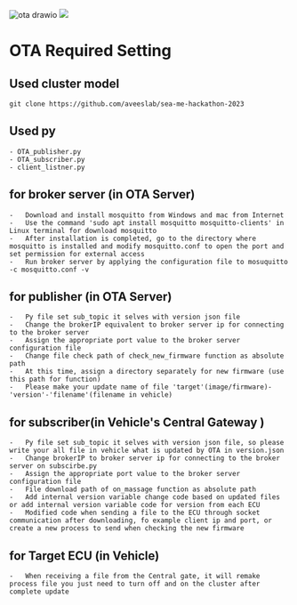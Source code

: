 ![ota drawio](https://github.com/SEA-ME/MCS_OTA-for-Head-Unit/assets/163559668/74f75887-6576-4ef7-83d3-480ac82b53ea)
<img src="https://github.com/SEA-ME/MCS_OTA-for-Head-Unit/assets/101382350/d373fdbe-86d4-4b91-b6d1-a73852891253">

# OTA Required Setting

## Used cluster model
    git clone https://github.com/aveeslab/sea-me-hackathon-2023
   
## Used py
    - OTA_publisher.py
    - OTA_subscriber.py
    - client_listner.py
    
## for broker server (in OTA Server)
    -	Download and install mosquitto from Windows and mac from Internet
    -	Use the command 'sudo apt install mosquitto mosquitto-clients' in Linux terminal for download mosquitto
    -	After installation is completed, go to the directory where mosquitto is installed and modify mosquitto.conf to open the port and set permission for external access
    -	Run broker server by applying the configuration file to mosuquitto -c mosquitto.conf -v
    
## for publisher (in OTA Server)
    -	Py file set sub_topic it selves with version json file
    -	Change the brokerIP equivalent to broker server ip for connecting to the broker server
    -	Assign the appropriate port value to the broker server configuration file
    -	Change file check path of check_new_firmware function as absolute path
    -	At this time, assign a directory separately for new firmware (use this path for function)
    -	Please make your update name of file 'target'(image/firmware)-'version'-'filename'(filename in vehicle)

## for subscriber(in Vehicle's Central Gateway )
    -	Py file set sub_topic it selves with version json file, so please write your all file in vehicle what is updated by OTA in version.json
    -	Change brokerIP to broker server ip for connecting to the broker server on subscirbe.py
    -	Assign the appropriate port value to the broker server configuration file
    -	File download path of on_massage function as absolute path
    -	Add internal version variable change code based on updated files or add internal version variable code for version from each ECU
    -	Modified code when sending a file to the ECU through socket communication after downloading, fo example client ip and port, or create a new process to send when checking the new firmware

## for Target ECU (in Vehicle)
    -	When receiving a file from the Central gate, it will remake process file you just need to turn off and on the cluster after complete update

 
